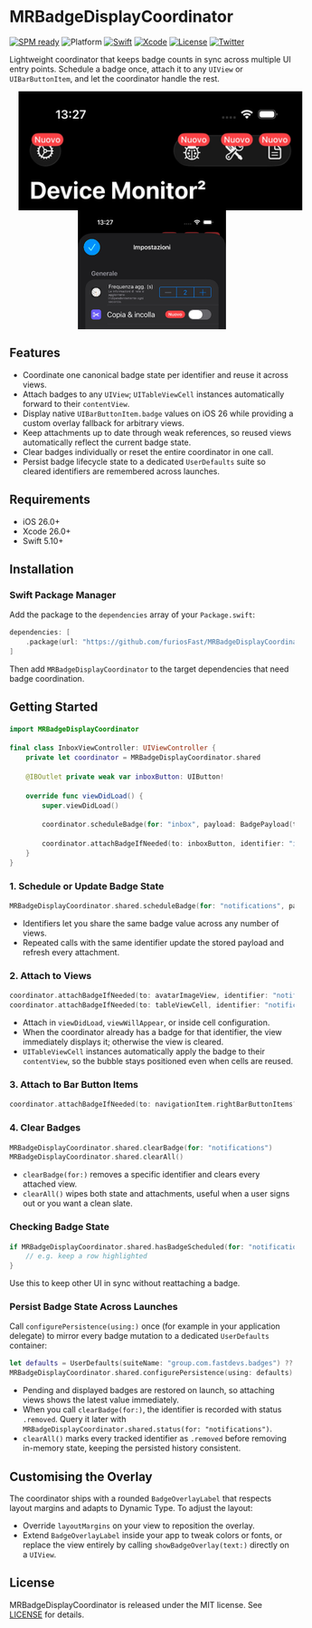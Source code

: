 # MRBadgeDisplayCoordinator

[![SPM ready](https://img.shields.io/badge/SPM-ready-orange.svg)](https://swift.org/package-manager/)
![Platform](https://img.shields.io/badge/platforms-iOS%2026.0-F28D00.svg)
[![Swift](https://img.shields.io/badge/Swift-5.10-orange.svg)](https://swift.org)
[![Xcode](https://img.shields.io/badge/Xcode-26.0-blue.svg)](https://developer.apple.com/xcode)
[![License](https://img.shields.io/badge/license-MIT-green.svg)](LICENSE)
[![Twitter](https://img.shields.io/badge/twitter-@FastDevsProject-blue.svg?style=flat)](https://twitter.com/FastDevsProject)

Lightweight coordinator that keeps badge counts in sync across multiple UI entry points. Schedule a badge once, attach it to any `UIView` or `UIBarButtonItem`, and let the coordinator handle the rest.

<p align="center">
  <img src="nav_bar.jpg" alt="Screenshot of badge in navigation bar" height="210" style="vertical-align: middle; margin: 0 16px;">
  <img src="table_cell.jpg" alt="Screenshot of badge applied to table cell accessory" height="210" style="vertical-align: middle; margin: 0 16px;">
</p>

## Features

- Coordinate one canonical badge state per identifier and reuse it across views.
- Attach badges to any `UIView`; `UITableViewCell` instances automatically forward to their `contentView`.
- Display native `UIBarButtonItem.badge` values on iOS 26 while providing a custom overlay fallback for arbitrary views.
- Keep attachments up to date through weak references, so reused views automatically reflect the current badge state.
- Clear badges individually or reset the entire coordinator in one call.
- Persist badge lifecycle state to a dedicated `UserDefaults` suite so cleared identifiers are remembered across launches.

## Requirements

- iOS 26.0+
- Xcode 26.0+
- Swift 5.10+

## Installation

### Swift Package Manager

Add the package to the `dependencies` array of your `Package.swift`:

```swift
dependencies: [
    .package(url: "https://github.com/furiosFast/MRBadgeDisplayCoordinator.git", from: "1.0.0")
]
```

Then add `MRBadgeDisplayCoordinator` to the target dependencies that need badge coordination.

## Getting Started

```swift
import MRBadgeDisplayCoordinator

final class InboxViewController: UIViewController {
    private let coordinator = MRBadgeDisplayCoordinator.shared

    @IBOutlet private weak var inboxButton: UIButton!

    override func viewDidLoad() {
        super.viewDidLoad()

        coordinator.scheduleBadge(for: "inbox", payload: BadgePayload(text: "12"))

        coordinator.attachBadgeIfNeeded(to: inboxButton, identifier: "inbox")
    }
}
```

### 1. Schedule or Update Badge State

```swift
MRBadgeDisplayCoordinator.shared.scheduleBadge(for: "notifications", payload: BadgePayload(text: "3"))
```

- Identifiers let you share the same badge value across any number of views.
- Repeated calls with the same identifier update the stored payload and refresh every attachment.

### 2. Attach to Views

```swift
coordinator.attachBadgeIfNeeded(to: avatarImageView, identifier: "notifications")
coordinator.attachBadgeIfNeeded(to: tableViewCell, identifier: "notifications")
```

- Attach in `viewDidLoad`, `viewWillAppear`, or inside cell configuration.
- When the coordinator already has a badge for that identifier, the view immediately displays it; otherwise the view is cleared.
- `UITableViewCell` instances automatically apply the badge to their `contentView`, so the bubble stays positioned even when cells are reused.

### 3. Attach to Bar Button Items

```swift
coordinator.attachBadgeIfNeeded(to: navigationItem.rightBarButtonItems?.first, identifier: "notifications")
```

### 4. Clear Badges

```swift
MRBadgeDisplayCoordinator.shared.clearBadge(for: "notifications")
MRBadgeDisplayCoordinator.shared.clearAll()
```

- `clearBadge(for:)` removes a specific identifier and clears every attached view.
- `clearAll()` wipes both state and attachments, useful when a user signs out or you want a clean slate.

### Checking Badge State

```swift
if MRBadgeDisplayCoordinator.shared.hasBadgeScheduled(for: "notifications") {
    // e.g. keep a row highlighted
}
```

Use this to keep other UI in sync without reattaching a badge.

### Persist Badge State Across Launches

Call `configurePersistence(using:)` once (for example in your application delegate) to mirror every badge mutation to a dedicated `UserDefaults` container:

```swift
let defaults = UserDefaults(suiteName: "group.com.fastdevs.badges") ?? .standard
MRBadgeDisplayCoordinator.shared.configurePersistence(using: defaults)
```

- Pending and displayed badges are restored on launch, so attaching views shows the latest value immediately.
- When you call `clearBadge(for:)`, the identifier is recorded with status `.removed`. Query it later with `MRBadgeDisplayCoordinator.shared.status(for: "notifications")`.
- `clearAll()` marks every tracked identifier as `.removed` before removing in-memory state, keeping the persisted history consistent.

## Customising the Overlay

The coordinator ships with a rounded `BadgeOverlayLabel` that respects layout margins and adapts to Dynamic Type. To adjust the layout:

- Override `layoutMargins` on your view to reposition the overlay.
- Extend `BadgeOverlayLabel` inside your app to tweak colors or fonts, or replace the view entirely by calling `showBadgeOverlay(text:)` directly on a `UIView`.

## License

MRBadgeDisplayCoordinator is released under the MIT license. See [LICENSE](LICENSE) for details.
